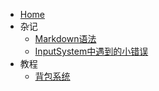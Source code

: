 - [Home](/)
- 杂记
  - [Markdown语法](/blog/Markdown语法.md)
  - [InputSystem中遇到的小错误](/blog/InputSystem中遇到的小错误.md)
- 教程
  - [背包系统](/dev/背包系统.md)
